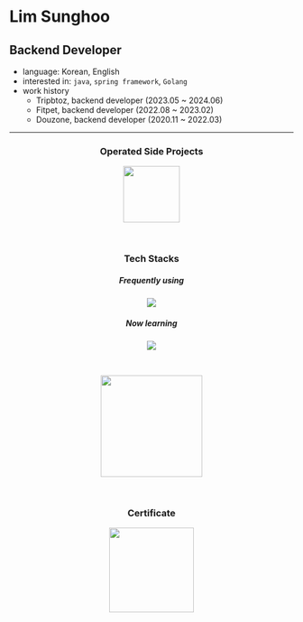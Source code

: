 # Lim Sunghoo

## Backend Developer

- language: Korean, English
- interested in: `java`, `spring framework`, `Golang`
- work history  
  - Tripbtoz, backend developer (2023.05 ~ 2024.06)
  - Fitpet, backend developer (2022.08 ~ 2023.02)
  - Douzone, backend developer (2020.11 ~ 2022.03)

<hr/>

<h3 align="center"><b>Operated Side Projects</b></h3>
<p align="center">
    <a href="https://apps.apple.com/kr/app/tidify/id6449292500">
        <img src="https://github.com/hugehoo/hugehoo/assets/92839864/f2efed34-68e6-4fd0-83a7-ca43aeb6aa1a" width="100"
             hegith="100"/>
    </a>
</p>

<br/>

<h3 align="center"><b>Tech Stacks</b></h3>
<h5 align="center"><b>Frequently using</b></h5>
<p align="center">
    <a href="https://skillicons.dev">
        <img src="https://skillicons.dev/icons?i=java,spring,hibernate,go,py,mysql,linux,kafka,git,docker,aws&theme=light&perline=4"/>
    </a>
</p>


<h5 align="center"><b>Now learning</b></h5>
<p align="center">
    <a href="https://skillicons.dev">
        <img src="https://skillicons.dev/icons?i=redis,grafana,kotlin,vim,nextjs,react&theme=light&perline=4"/>
    </a>
</p>

<br/>

<p align="center">
<a href="https://github.com/hugehoo">
    <img align="center" style="height:180px" src="https://github-readme-stats.vercel.app/api/top-langs/?username=hugehoo&layout=compact&theme=graywhite&hide_border=false" />
</a> 
</p>

<br/>

<h3 align="center"><b>Certificate</b></h3>
<p align="center">
    <a href="https://www.credly.com/badges/102a07f8-b57d-4621-87d9-59aaf3d96238/linked_in_profile">
        <img src="https://github.com/hugehoo/hugehoo/assets/92839864/ed992ba0-d6b6-4b45-a31b-dff2b4cdd002"
             width="150" height="150"/>
    </a>
</p>

<br/>



<!--
**hugehoo/hugehoo** is a ✨ _special_ ✨ repository because its `README.md` (this file) appears on your GitHub profile.

Here are some ideas to get you started:

- 🔭 I’m currently working on ...
- 🌱 I’m currently learning ...
- 👯 I’m looking to collaborate on ...
- 🤔 I’m looking for help with ...
- 💬 Ask me about ...
- 📫 How to reach me: ...
- 😄 Pronouns: ...
- ⚡ Fun fact: ...

-->
